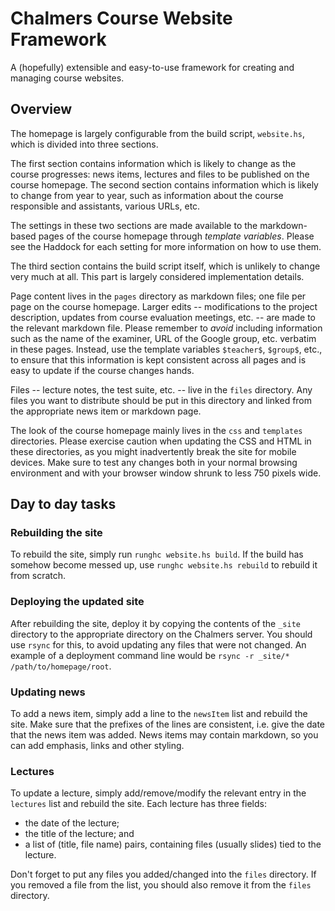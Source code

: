 Chalmers Course Website Framework
=================================

A (hopefully) extensible and easy-to-use framework for creating and managing
course websites.


Overview
--------

The homepage is largely configurable from the build script, `website.hs`, which
is divided into three sections.

The first section contains information which is likely to change as the course
progresses: news items, lectures and files to be published on the course homepage.
The second section contains information which is likely to change from year to
year, such as information about the course responsible and assistants, various
URLs, etc.

The settings in these two sections are made available to the markdown-based
pages of the course homepage through *template variables*. Please see the
Haddock for each setting for more information on how to use them.

The third section contains the build script itself, which is unlikely to change
very much at all. This part is largely considered implementation details.

Page content lives in the `pages` directory as markdown files; one file per
page on the course homepage. Larger edits -- modifications to the project
description, updates from course evaluation meetings, etc. -- are made to the
relevant markdown file. Please remember to *avoid* including information such
as the name of the examiner, URL of the Google group, etc. verbatim in these
pages. Instead, use the template variables `$teacher$`, `$group$`, etc., to
ensure that this information is kept consistent across all pages and is easy
to update if the course changes hands.

Files -- lecture notes, the test suite, etc. -- live in the `files` directory.
Any files you want to distribute should be put in this directory and linked
from the appropriate news item or markdown page.

The look of the course homepage mainly lives in the `css` and `templates`
directories. Please exercise caution when updating the CSS and HTML in these
directories, as you might inadvertently break the site for mobile devices.
Make sure to test any changes both in your normal browsing environment and with
your browser window shrunk to less 750 pixels wide.


Day to day tasks
----------------

### Rebuilding the site

To rebuild the site, simply run `runghc website.hs build`. If the build has
somehow become messed up, use `runghc website.hs rebuild` to rebuild it from
scratch.


### Deploying the updated site

After rebuilding the site, deploy it by copying the contents of the `_site`
directory to the appropriate directory on the Chalmers server. You should
use `rsync` for this, to avoid updating any files that were not changed. An
example of a deployment command line would be
`rsync -r _site/* /path/to/homepage/root`.


### Updating news

To add a news item, simply add a line to the `newsItem` list and rebuild the
site. Make sure that the prefixes of the lines are consistent, i.e. give the
date that the news item was added. News items may contain markdown, so you can
add emphasis, links and other styling.


### Lectures

To update a lecture, simply add/remove/modify the relevant entry in the
`lectures` list and rebuild the site. Each lecture has three fields:

* the date of the lecture;
* the title of the lecture; and
* a list of (title, file name) pairs, containing files (usually slides) tied
    to the lecture.

Don't forget to put any files you added/changed into the `files` directory.
If you removed a file from the list, you should also remove it from the `files`
directory.
